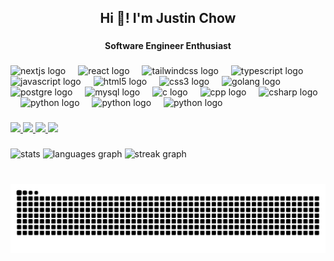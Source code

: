 <h2 align="center">Hi 👋! I'm Justin Chow</h2>

###

<h4 align="center">Software Engineer Enthusiast</h4>

###

<div align="left">
  <img src="https://cdn.jsdelivr.net/gh/devicons/devicon/icons/nextjs/nextjs-original.svg" height="30" alt="nextjs logo"  />
  <img width="12" />
  <img src="https://cdn.jsdelivr.net/gh/devicons/devicon/icons/react/react-original.svg" height="30" alt="react logo"  />
  <img width="12" />
  <img src="https://cdn.simpleicons.org/tailwindcss/06B6D4" height="30" alt="tailwindcss logo"  />
  <img width="12" />
  <img src="https://cdn.jsdelivr.net/gh/devicons/devicon/icons/typescript/typescript-original.svg" height="30" alt="typescript logo"  />
  <img width="12" />
  <img src="https://cdn.jsdelivr.net/gh/devicons/devicon/icons/javascript/javascript-original.svg" height="30" alt="javascript logo"  />
  <img width="12" />
  <img src="https://cdn.jsdelivr.net/gh/devicons/devicon/icons/html5/html5-original.svg" height="30" alt="html5 logo"  />
  <img width="12" />
  <img src="https://cdn.jsdelivr.net/gh/devicons/devicon/icons/css3/css3-original.svg" height="30" alt="css3 logo"  />
  <img width="12" />
  <img src="https://cdn.jsdelivr.net/gh/devicons/devicon@latest/icons/go/go-original-wordmark.svg" height="30" alt="golang logo"  />
  <img width="12" />
  <img src="https://cdn.jsdelivr.net/gh/devicons/devicon@latest/icons/postgresql/postgresql-plain.svg" height="30" alt="postgre logo"  />
  <img width="12" />          
  <img src="https://cdn.jsdelivr.net/gh/devicons/devicon@latest/icons/mysql/mysql-original.svg" height="30" alt="mysql logo"  />
  <img width="12" />                    
  <img src="https://cdn.jsdelivr.net/gh/devicons/devicon@latest/icons/c/c-original.svg" height="30" alt="c logo"  />
  <img width="12" />
  <img src="https://cdn.jsdelivr.net/gh/devicons/devicon@latest/icons/cplusplus/cplusplus-original.svg" height="30" alt="cpp logo"  />
  <img width="12" />   
  <img src="https://cdn.jsdelivr.net/gh/devicons/devicon/icons/csharp/csharp-original.svg" height="30" alt="csharp logo"  />
  <img width="12" />
  <img src="https://cdn.jsdelivr.net/gh/devicons/devicon/icons/python/python-original.svg" height="30" alt="python logo"  />
  <img width="12" />
  <img src="https://raw.githubusercontent.com/marwin1991/profile-technology-icons/refs/heads/main/icons/docker.png" height="30" alt="python logo" />
  <img width="12" />
  <img src="https://raw.githubusercontent.com/marwin1991/profile-technology-icons/refs/heads/main/icons/nginx.png" height="30" alt="python logo" />

</div>

###

<div style="display: inline-block;">
  <a href="https://justin.chow.my.id" target="blank">
    <img src="https://img.shields.io/badge/justin.chow.my.id-000000?style=for-the-badge&logo=home&logoColor=white"/>
  </a>
  <a href="mailto:justin.chow05@gmail.com" target="blank">
    <img src="https://img.shields.io/badge/justin.chow05@gmail.com-000000?style=for-the-badge&logo=gmail&logoColor=white"/>
  </a>
  <a href="https://instagram.com/justinnchoww" target="blank">
    <img src="https://img.shields.io/badge/instagram-000000?style=for-the-badge&logo=instagram&logoColor=white"/>
  </a>
  <a href="https://linkedin.com/in/chowjustin" target="blank">
    <img src="https://img.shields.io/badge/linkedin-000000?style=for-the-badge&logo=linkedin&logoColor=white"/>
  </a>
</div>

###

<div align="left">
  <img src="https://github-readme-stats.vercel.app/api?username=chowjustin&show_icons=true&theme=dracula&hide=stars&show=prs_merged&hide_rank=true" height="150" alt="stats"  /> 
  <img src="https://github-readme-stats.vercel.app/api/top-langs/?username=chowjustin&locale=en&size_weight=0.5&count_weight=0.5&layout=compact&theme=dracula&hide_border=false&card_width=320" height="150" alt="languages graph"  /> 
  <img src="https://streak-stats.demolab.com?user=chowjustin&locale=en&mode=daily&theme=dracula&hide_border=false&border_radius=5" height="150" alt="streak graph"  />
</div>

###

<br clear="both">

<img src="https://raw.githubusercontent.com/chowjustin/chowjustin/output/snake.svg" alt="Snake animation" />

###
